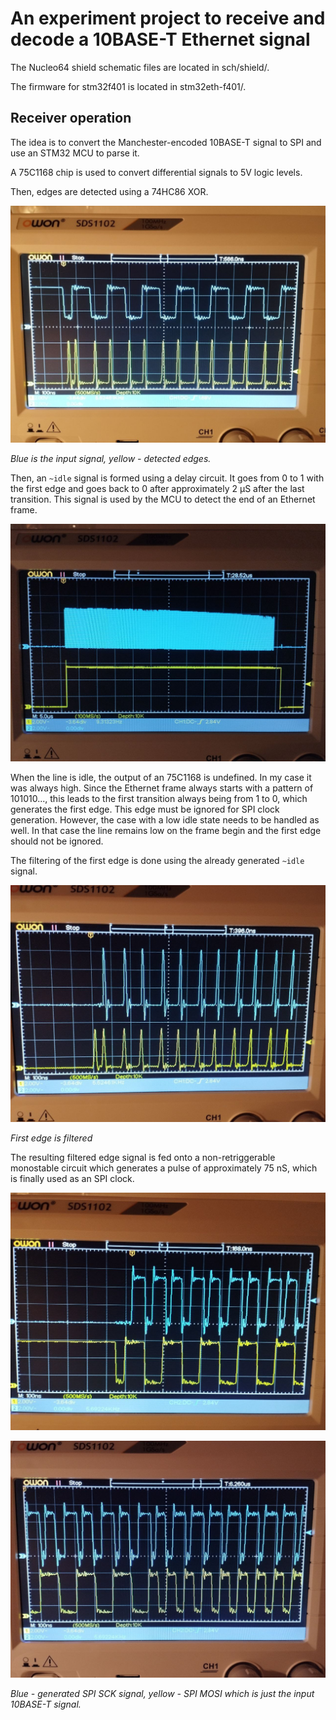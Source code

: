 # An experiment project to receive and decode a 10BASE-T Ethernet signal

The Nucleo64 shield schematic files are located in sch/shield/.

The firmware for stm32f401 is located in stm32eth-f401/.

## Receiver operation

The idea is to convert the Manchester-encoded 10BASE-T signal to SPI and use an STM32 MCU to parse it.

A 75C1168 chip is used to convert differential signals to 5V logic levels.

Then, edges are detected using a 74HC86 XOR.

![edge detect](/images/edgedetect.jpeg)

*Blue is the input signal, yellow - detected edges.*

Then, an `~idle` signal is formed using a delay circuit. It goes from 0 to 1 with the first edge and goes back to 0 after approximately 2 µS after the last transition. This signal is used by the MCU to detect the end of an Ethernet frame.

![frame detect](/images/framedetect.jpeg)

When the line is idle, the output of an 75C1168 is undefined. In my case it was always high. Since the Ethernet frame always starts with a pattern of 101010..., this leads to the first transition always being from 1 to 0, which generates the first edge. This edge must be ignored for SPI clock generation. However, the case with a low idle state needs to be handled as well. In that case the line remains low on the frame begin and the first edge should not be ignored.

The filtering of the first edge is done using the already generated `~idle` signal.


![first edge filtering](/images/firstfilter.jpeg)

*First edge is filtered*

The resulting filtered edge signal is fed onto a non-retriggerable monostable circuit which generates a pulse of approximately 75 nS, which is finally used as an SPI clock.

![SPI signal](/images/spi1.jpeg)

![SPI signal](/images/spi2.jpeg)

*Blue - generated SPI SCK signal, yellow - SPI MOSI which is just the input 10BASE-T signal.*
